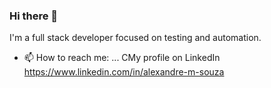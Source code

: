 ### Hi there 👋


I'm a full stack developer focused on testing and automation.


- 📫 How to reach me: ...
CMy profile on LinkedIn https://www.linkedin.com/in/alexandre-m-souza



